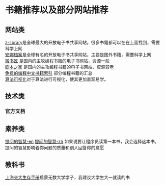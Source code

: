 # 书籍推荐以及部分网站推荐  
## 网站类
[z-library](https://zh.z-library.se/)是全球最大的开放电子书共享网站，很多书籍都可以在在上面找到，需要科学上网    
[安娜档案](https://annas-archive.org/search)是全球有名的开放电子书共享网站，主要是国外书籍，需要科学上网   
[搬书匠](http://www.banshujiang.cn/) 是国内的主攻编程书籍的电子书网站，资源一般    
[脚本之家](https://www.jb51.net/do/book_class.html) 是国内的主攻编程书籍的电子书网站，资源较老    
[免费的编程中文书籍索引](https://github.com/justjavac/free-programming-books-zh_CN) 部分编程书籍的汇总    
[算法可视化](https://visualgo.net/en)对于算法进行可视化，使其更加直观易学。
## 技术类  

### 官方文档

## 素养类    

[提问的智慧-en](http://www.catb.org/~esr/faqs/smart-questions.html) [提问的智慧-zh](https://lug.ustc.edu.cn/wiki/doc/smart-questions/) 如果说要让程序员读第一本书，我会选择这本书，提问的智慧影响着你问题的质量和别人回答你的意愿  

## 教科书  
[上海交大生存手册](https://survivesjtu.gitbook.io/survivesjtumanual/)启蒙无数大学学子，我建议大学生大一就读的书
